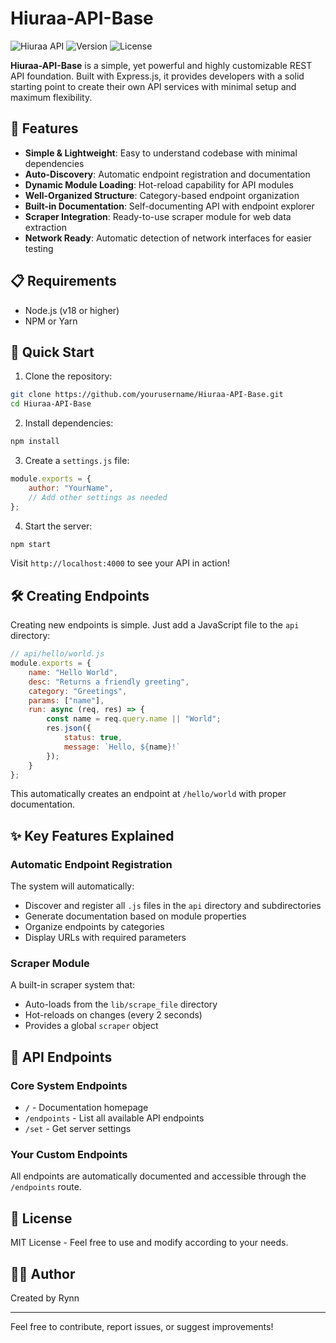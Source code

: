 # Hiuraa-API-Base

![Hiuraa API](https://img.shields.io/badge/Hiuraa-API-blue)
![Version](https://img.shields.io/badge/version-1.0.0-green)
![License](https://img.shields.io/badge/license-MIT-orange)

**Hiuraa-API-Base** is a simple, yet powerful and highly customizable REST API foundation. Built with Express.js, it provides developers with a solid starting point to create their own API services with minimal setup and maximum flexibility.

## 🌟 Features

- **Simple & Lightweight**: Easy to understand codebase with minimal dependencies
- **Auto-Discovery**: Automatic endpoint registration and documentation
- **Dynamic Module Loading**: Hot-reload capability for API modules
- **Well-Organized Structure**: Category-based endpoint organization
- **Built-in Documentation**: Self-documenting API with endpoint explorer
- **Scraper Integration**: Ready-to-use scraper module for web data extraction
- **Network Ready**: Automatic detection of network interfaces for easier testing

## 📋 Requirements

- Node.js (v18 or higher)
- NPM or Yarn

## 🚀 Quick Start

1. Clone the repository:
```bash
git clone https://github.com/yourusername/Hiuraa-API-Base.git
cd Hiuraa-API-Base
```

2. Install dependencies:
```bash
npm install
```

3. Create a `settings.js` file:
```javascript
module.exports = {
    author: "YourName",
    // Add other settings as needed
};
```

4. Start the server:
```bash
npm start
```

Visit `http://localhost:4000` to see your API in action!

## 🛠️ Creating Endpoints

Creating new endpoints is simple. Just add a JavaScript file to the `api` directory:

```javascript
// api/hello/world.js
module.exports = {
    name: "Hello World",
    desc: "Returns a friendly greeting",
    category: "Greetings",
    params: ["name"],
    run: async (req, res) => {
        const name = req.query.name || "World";
        res.json({
            status: true,
            message: `Hello, ${name}!`
        });
    }
};
```

This automatically creates an endpoint at `/hello/world` with proper documentation.

## ✨ Key Features Explained

### Automatic Endpoint Registration

The system will automatically:
- Discover and register all `.js` files in the `api` directory and subdirectories
- Generate documentation based on module properties
- Organize endpoints by categories
- Display URLs with required parameters

### Scraper Module

A built-in scraper system that:
- Auto-loads from the `lib/scrape_file` directory
- Hot-reloads on changes (every 2 seconds)
- Provides a global `scraper` object

## 📡 API Endpoints

### Core System Endpoints

- `/` - Documentation homepage
- `/endpoints` - List all available API endpoints
- `/set` - Get server settings

### Your Custom Endpoints

All endpoints are automatically documented and accessible through the `/endpoints` route.

## 📝 License

MIT License - Feel free to use and modify according to your needs.

## 👨‍💻 Author

Created by Rynn

---

Feel free to contribute, report issues, or suggest improvements!
